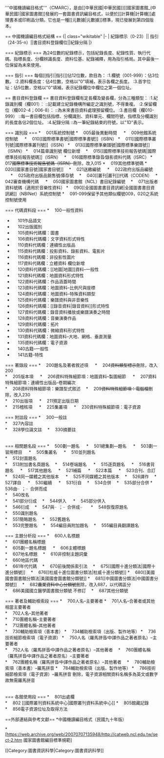 '''中國機讀編目格式'''（CMARC），是由[[中華民國|中華民國]][[國家圖書館_(中華民國)|國家圖書館]]發展的一套圖書資訊編目格式，以便於[[計算機|計算機]]處理書本或印刷品分類。它也是一種[[元數據|元數據]]標準，現已發展到第四個版本。

== 中國機讀編目格式結構 ==
{| class="wikitable" 
|- 
| 紀錄標示（0-23）|| 指引（24-35-n）||書目資料登錄欄位||紀錄分隔
|}

=== 紀錄標示 ===
為24位數的紀錄標示，包括紀錄長度、紀錄性質、執行代碼、指標長度、分欄辨識長度、資料位基、紀錄補釋，用為指引格局。其中最後一位保留為未來使用。

=== 指引 ===
每個[[指引|指引]]佔12位數，款目為：
:1.欄號（001-999）：佔3位數。
:2.資料欄長度：佔4位數，空格以"0"填補，表示各欄之長度。
:3.首字位址：佔5位數，空格以"0"填補，表示紀錄欄位中欄位之第一個位址。

== 書目資料登錄欄 ==
書目資料登錄欄有定長欄及變長欄，分為三種類型：
:1.紀錄識別欄（欄001）：
::記載建立紀錄機構所編定之識別號，不得重複。
:2.保留欄位（欄002-4；006-8）：
::為未來書目資料處理預留欄位。
:3.書目欄（欄010-999）
::每一書目欄包括指標、分欄識別、資料單元、欄間符號，指標及分欄識別的長度各佔2個位址。
:4.紀錄分隔
::為一筆紀錄結束的符號，以"1D"表示。

=== 識別段 ===
*　 001系統控制號
*　 005最後異動時間  　 
*　 009他館系統控制號  　 
*　 010[[國際標準書號|國際標準書號]]（ISBN）
*　 011[[國際標準叢刊號|國際標準叢刊號]]（ISSN）
*　 013[[國際標準樂譜號|國際標準樂譜號]]（ISMN）
*　 014篇章識別號  欄位新增　 
*　 015[[國際標準技術報告號碼|國際標準技術報告號碼]]（ISRN）　 
*　 016國際標準錄音∕錄影資料代碼（ISRC）
*　 017<del>國際標準技術報告號碼（ISRN）</del>刪除，改入015 
*　 019其他標準號碼
*　 020[[國家書目號|國家書目號]]　 
*　 021送繳編號  　 
*　 022政府出版品編號  　 
*　 025政府出版品銷售號∕庫存號　 
*　 040[[叢刊|叢刊]]代碼（CODEN）　 
*　 042審查機構代碼 　 
*　 050國家圖書館（NCL）書目紀錄編號　 
*　 071出版者資料號碼（適用於音樂性資料）
*　 090[[全國圖書書目資訊網|全國圖書書目資訊網]]（NBINet）系統控制號
*　 091-099保留予其他類似欄號009，020之系統控制號使用　

===  代碼資料段 ===
*　 100一般性資料  
* 　 101作品語文
* 　 102出版國別
* 　 105資料代碼欄：圖書  
* 　 106資料代碼欄：文字資料形式特性  
* 　 110資料代碼欄：連續性出版品   
* 　 115資料代碼欄：投影資料、錄影資料、電影片 
* 　 116資料代碼欄：非投影性圖片   
* 　 117資料代碼欄：立體資料  欄位新增 
* 　 120資料代碼欄：[[地圖|地圖]]資料–一般性  
* 　 121資料代碼欄：地圖資料形式特性 
* 　 122資料代碼欄：作品涵蓋時間 
* 　 123資料代碼欄：地圖資料–比例尺與座標  
* 　 124資料代碼欄：地圖資料–特殊資料類型  
* 　 125資料代碼欄：樂譜資料與非音樂性  
* 　 126資料代碼欄：[[錄音資料|錄音資料]]形式特性  
* 　 127資料代碼欄：錄音資料播放或樂譜演奏之時間  
* 　 128資料代碼欄：音樂演奏作品  
* 　 129資料代碼欄：拓片  
* 　 130資料代碼欄：微縮資料形式特性 
* 　 131資料代碼欄：地圖資料–大地、網格、垂直測量  
* 　 135資料代碼欄：電子資源  
* 　 140古籍–一般性  
* 　 141古籍–特性 

=== 著錄段 ===
*　 200題名及著者敘述項  　 
*　 204<del>資料類型標示</del>刪除，改入200   
*　 205版本項  　 
*　 206資料特殊細節項：地圖資料–製圖細節 　 
*　 207資料特殊細節項：連續性出版品–卷期編次    
*　 208資料特殊細節項：樂譜型式敘述　 
*　 209<del>資料特殊細節項：電腦檔</del>刪除，改入230    
*　 210出版項  　 
*　 211預定出版日期     
*　 215稽核項  　 
*　 225集叢項  　 
*　 230資料特殊細節項：電子資源 　

=== 附註段 ===
*　 300一般註    
*　 327內容註    
*　 328學位論文註　 
*　 330摘要註    
　 　 　 　

=== 相關題名段  ===
*　 500劃一題名  　 
*　 501總集劃—題名  　 
*　 503劃一習用標目  　 
*　 505集叢名  　 
*　 510並列題名    
*　 512封面題名    
*　 513附加書名頁題名　 
*　 514卷端題名 　 
*　 515逐頁題名  　 
*　 516書背題名 　 
*　 517其他題名  　 
*　 521補篇  　 
*　 522本篇  　 
*　 523合刊、合訂  
*　 524同一媒體之其他版本 　 
*　 525不同媒體之其他版本　 
*　 526譯作　 
*　 527譯自  　 
*　 530繼續 　 
*　 531衍自　 
*　 534合併　 
*　 535部分合併 
*　 536由╴；╴合併而成    
*　 540改名    
*　 541部分衍成　 
*　 544併入  　 
*　 545部分併入  
*　 546衍成　 
*　 547與╴；╴合併成╴ 　 
*　 548恢復原題名   
*　 550識別題名    
*　 551簡略題名　 
*　 552舊題名  
*　 553完整題名　 
*　 554編目員附加題名　 
*　 555編目員翻譯題名　 
　 　 　 

===  主題分析段 ===
*　 600人名標題  
*　 601團體名稱標題  
*　 605劃一題名標題 　 
*　 606主體標題  
*　 607地名標題　 
*　 610非控制主題詞彙   
*　 660地區代碼  
*　 661年代代碼　 
*　 670前後關係索引法　 
*　 675[[國際十進分類法|國際十進分類號]]　 
*　 676[[杜威十進位圖書分類法|杜威十進分類號]]
*　 680[[美國國會圖書館分類法|美國國會圖書館分類號]] 
*　 681[[中國圖書分類法|中國圖書分類號]]　 
*　 682<del>農業資料中心分類號</del>刪除，改入687，以代碼區分      
*　 686美國國立醫學圖書館分類號  不修訂　 
*　 687其他分類號

=== 著者及輔助檢索段  ===
*　 700人名–主要著者
*　 701人名–合著者或其他相當主要著者   
*　 702人名–其他著者   
*　 710團體名稱–主要著者      
*　 712團體名稱–其他著者   
*　 730輔助檢索項（善本書）
*　 734輔助檢索項（出版、製作地等）
*　 736技術細節檢索項（電子資源）
*　 750人名（羅馬拼音∕中譯作品之著者原名）–主要著者  
*　 752人名（羅馬拼音∕中譯作品之著者原名）–其他著者　 
*　 760團體名稱（羅馬拼音∕中譯作品之著者原名）–主要著者   
*　 762團體名稱（羅馬拼音∕中譯作品之著者原名）–其他著者　 
*　 780輔助檢索項（善本書）–羅馬拼音 
*　 784輔助檢索項（出版、製作地等）
*　 786技術細節檢索項（電子資源）–羅馬拼音  刪除，電子資源相關資料名稱多為英文或數字故無需羅馬拼音   
　

=== 各館使用段 ===
*　 801出處欄   
*　 802 [[國際叢刊資料系統中心|國際叢刊資料系統中心]] 
*　 805館藏記錄    
*　 856電子資源位址及取得方法

==外部連結與參考文獻==
*中國機讀編目格式（民國九十年版）

*[https://web.archive.org/web/20070707135948/http://catweb.ncl.edu.tw/sect-2.htm 國家圖書館編目標準規範]

[[Category:圖書資訊科學|Category:圖書資訊科學]]
